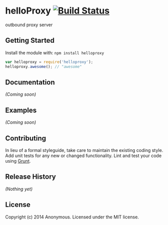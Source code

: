 # helloProxy [![Build Status](https://secure.travis-ci.org/helloProxy/helloproxy.png?branch=master)](http://travis-ci.org/helloProxy/helloproxy)

outbound proxy server

## Getting Started
Install the module with: `npm install helloproxy`

```javascript
var helloproxy = require('helloproxy');
helloproxy.awesome(); // "awesome"
```

## Documentation
_(Coming soon)_

## Examples
_(Coming soon)_

## Contributing
In lieu of a formal styleguide, take care to maintain the existing coding style. Add unit tests for any new or changed functionality. Lint and test your code using [Grunt](http://gruntjs.com/).

## Release History
_(Nothing yet)_

## License
Copyright (c) 2014 Anonymous. Licensed under the MIT license.
